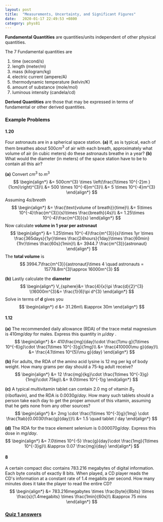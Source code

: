 ```yaml
---
layout: post
title:  "Measurements, Uncertainty, and Significant Figures"
date:   2020-01-17 22:49:53 +0800
category: phys81
---
```


**Fundamental Quantities** are quantities/units independent of other physical quantities.

The 7 Fundamental quantities are

1. time (second/s)
2. length (meter/m)
3. mass (kilogram/kg)
4. electric current (ampere/A)
5. thermodynamic temperature (kelvin/K)
6. amount of substance (mole/mol)
7. luminous intensity (candela/cd)



**Derived Quantities** are those that may be expressed in terms of fundamental or other derived quantities.



### Example Problems

#### 1.20

Four astronauts are in a spherical space station. **(a)** If, as is typical, each of them breathes about $500cm^{3}$ of air with each breath, approximately what volume of air (in cubic meters) do these astronauts breathe in a year? **(b)** What would the diameter (in meters) of the space station have to be to contain all this air?



**(a)** Convert $cm^{3}$ to $m^{3}$
$$
\begin{align*} 
&= 500cm^{3} \times \left(\frac{1\times 10^{-2}m }{1cm}\right)^{3}\\
&= 500 \times 10^{-6}m^{3}\\
&= 5 \times 10^{-4}m^{3}
\end{align*}
$$
Assuming $4s/breath$
$$
\begin{align*} 
&= \frac{\text{volume of breath}}{time}\\
&= 5\times 10^{-4}\frac{m^{3}}{s}\times \frac{breath}{4s}\\
&= 1.25\times 10^{-4}\frac{m^{3}}{s}
\end{align*}
$$
Now calculate **volume in 1 year per astronaut**
$$
\begin{align*} 
&= 1.25\times 10^{-4}\frac{m^{3}}{s}\times 1yr \times \frac{365days}{1yr}\times \frac{24hours}{1day}\times \frac{60min}{1hr}\times \frac{60s}{1min}\\
&= 3944.7 \frac{m^{3}}{astronaut}
\end{align*}
$$
The **total volume** is 
$$
3994.7\frac{m^{3}}{astronaut}\times 4 \quad astronauts = 15778.8m^{3}\approx 16000m^{3}
$$


**(b)** Lastly calculate the **diameter**
$$
\begin{align*} 
V_{sphere}&= \frac{4}{x}\pi \frac{d}{2}^{3}
\\16000m^{3}&= \frac{1}{6}\pi d^{3} 
\end{align*}
$$
Solve in terms of **d** gives you 
$$
\begin{align*} 
d &= 31.26m\\ 
&\approx 30m
\end{align*}
$$


#### 1.12

**(a)** The recommended daily allowance (RDA) of the trace metal magnesium is $410mg/day$ for males. Express this quantity in $\mu/day$ .
$$
\begin{align*} 
&= 410\frac{mg}{day}\cdot \frac{1\mu g}{1\times 10^{-6}g}\cdot \frac{1\times 10^{-3}g}{1mg}\\
&= \frac{410000\mu g}{day}\\
&= \frac{4.1\times 10^{5}\mu g}{day}
\end{align*}
$$


 **(b)** For adults, the RDA of the amino acid lysine is 12 mg per kg of body weight. How many grams per day should a 75-kg adult receive? 
$$
\begin{align*} 
&= 12 \frac{mg}{kg}\cdot \frac{1\times 10^{-3}g}{1mg}\cdot 75kg\\
&= 9.0\times 10^{-1}g
\end{align*}
$$

**(c)** A typical multivitamin tablet can contain 2.0 mg of vitamin $B_{2}$ (riboflavin), and the RDA is $0.0030g/day$. How many such tablets should a person take each day to get the proper amount of this vitamin, assuming that he gets none from any other sources?
$$
\begin{align*} 
&= 2mg \cdot  \frac{1\times 10^{-3}g}{1mg} \cdot \frac{1tab}{0.0030\frac{g}{day}}\\
&= 1.5 \quad tablet / day
\end{align*}
$$


 **(d)** The RDA for the trace element selenium is $0.000070g/day$. Express this dose in $mg/day$.
$$
\begin{align*} 
&= 7.0\times 10^{-5} \frac{g}{day}\cdot \frac{1mg}{1\times 10^{-3}g}\\
&\approx 0.07 \frac{mg}{day}
\end{align*}
$$

#### 8

A certain compact disc contains 783.216 megabytes of digital information. Each byte consits of exactly 8 bits. When played, a CD player reads the CD's information at a constant rate of 1.4 megabits per second. How many minutes does it take the player to read the entire CD?
$$
\begin{align*} 
&= 783.216megabytes \times \frac{byte}{8bits} \times \frac{s}{1.4megabits} \times \frac{1min}{60s}\\
&\approx 75 mins 
\end{align*}
$$

### [Quiz 1 answers](topics/phys81/_posts/quiz1.md)